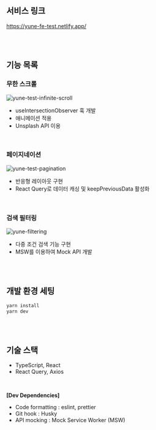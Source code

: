 ## 서비스 링크
https://yune-fe-test.netlify.app/

</br>
</br>


## 기능 목록


### 무한 스크롤
![yune-test-infinite-scroll](https://github.com/user-attachments/assets/8e8b3fbd-2139-4553-a03a-ff569e22c778)
- useIntersectionObserver 훅 개발
- 애니메이션 적용
- Unsplash API 이용

</br>


### 페이지네이션 
![yune-test-pagination](https://github.com/user-attachments/assets/57e4ce4c-2e6a-4b25-9a30-9d37d25d7c6e)
- 반응형 레이아웃 구현
- React Query로 데이터 캐싱 및 keepPreviousData 활성화

</br>


### 검색 필터링
![yune-filtering](https://github.com/user-attachments/assets/eed0dd1d-7655-48eb-9b5e-e3a5bb6a3a09)
- 다중 조건 검색 기능 구현
- MSW를 이용하여 Mock API 개발


</br>
</br>


## 개발 환경 세팅
```bash
yarn install
yarn dev
```

</br>
</br>


## 기술 스택
- TypeScript, React
- React Query, Axios

</br>

**[Dev Dependencies]**
* Code formatting : eslint, prettier
* Git hook : Husky
* API mocking : Mock Service Worker (MSW)
